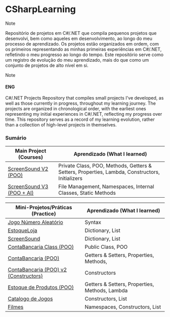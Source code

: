 # CSharpLearning
> [!NOTE]
> Repositório de projetos em C#/.NET que compila pequenos projetos que desenvolvi, bem como aqueles em desenvolvimento, ao longo do meu processo de aprendizado. Os projetos estão organizados em ordem, com os primeiros representando as minhas primeiras experiências em C#/.NET, refletindo o meu progresso ao longo do tempo. Este repositório serve como um registro de evolução do meu aprendizado, mais do que como um conjunto de projetos de alto nível em si.

> [!NOTE]
> #### ENG
> C#/.NET Projects Repository that compiles small projects I've developed, as well as those currently in progress, throughout my learning journey. The projects are organized in chronological order, with the earliest ones representing my initial experiences in C#/.NET, reflecting my progress over time. This repository serves as a record of my learning evolution, rather than a collection of high-level projects in themselves.

### Sumário

| Main Project (Courses)                                  | Aprendizado (What I learned)                                           |
|--------------------------------------------|-------------------------------------------------------|
| [ScreenSound V2 (POO)](ScreenSound%20V2%20(Orientado%20a%20Objetos)) |     Private Class, POO, Methods, Getters & Setters, Properties, Lambda, Constructors, Initializers       |
| [ScreenSound V3 (POO + AI)](ScreenSound03) |       File Management, Namespaces, Internal Classes, Static Methods   |

| Mini-Projetos/Práticas    (Practice)                               | Aprendizado (What I learned)                                           |
|--------------------------------------------|-------------------------------------------------------|
| [Jogo Número Aleatório](JogoNumeroAleatorio) |       Syntax                                                |
| [EstoqueLoja](EstoqueLoja)                   | Dictionary, List |
| [ScreenSound](ScreenSound)                   |    Dictionary, List                                                   |
| [ContaBancaria Class (POO)](ContaBancariaClass) |   Public Class, POO                                                 |
| [ContaBancaria (POO)](Conta%20Bancária%20POO) |   Getters & Setters, Properties, Methods,                                         |
| [ContaBancaria (POO) v2 (Constructors)](ContaBancaria%20Constructor/Conta%20Bancária%20POO) |   Constructors                                       |
| [Estoque de Produtos (POO)](EstoqueDeProdutos) |   Getters & Setters, Properties, Methods, Lambda                                        |
| [Catalogo de Jogos](CatalogoJogos) |   Constructors, List                                    |
| [Filmes](Filmes) |           Namespaces, Constructors, List                          |
